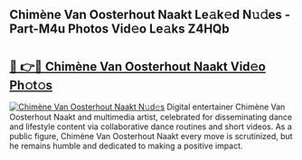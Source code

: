 ## Chimène Van Oosterhout Naakt Le𝚊k𝚎d N𝚞𝚍es - Part-M4u Photos Vid𝚎o Le𝚊ks Z4HQb

# <h2><a href="http://fbaru5.evod.top/?m=Chim%c3%a8ne+Van+Oosterhout+Naakt">🔗 👉🔴 Chimène Van Oosterhout Naakt Vid𝚎o Ph𝚘t𝚘s</a></h2>

[![Chimène Van Oosterhout Naakt N𝚞d𝚎s](https://i.imgur.com/8V9OHl7.gif)](http://fbaru5.evod.top/?m=Chim%c3%a8ne+Van+Oosterhout+Naakt)
Digital entertainer Chimène Van Oosterhout Naakt and multimedia artist, celebrated for disseminating dance and lifestyle content via collaborative dance routines and short videos. As a public figure, Chimène Van Oosterhout Naakt every move is scrutinized, but he remains humble and dedicated to making a positive impact. 
